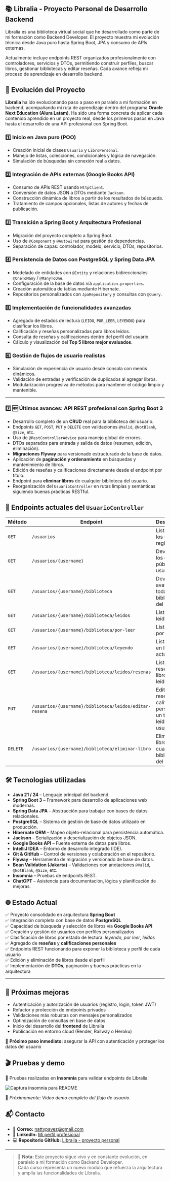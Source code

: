 ## 📚 Libralia - Proyecto Personal de Desarrollo Backend

Libralia es una biblioteca virtual social que he desarrollado como parte de mi formación como Backend Developer. El proyecto muestra mi evolución técnica desde Java puro hasta Spring Boot, JPA y consumo de APIs externas.

Actualmente incluye endpoints REST organizados profesionalmente con controladores, servicios y DTOs, permitiendo construir perfiles, buscar libros, gestionar bibliotecas y editar reseñas. Cada avance refleja mi proceso de aprendizaje en desarrollo backend.

## 🚀 Evolución del Proyecto

**Libralia** ha ido evolucionando paso a paso en paralelo a mi formación en backend, acompañando mi ruta de aprendizaje dentro del programa **Oracle Next Education (Alura Latam)**. Ha sido una forma concreta de aplicar cada contenido aprendido en un proyecto real, desde los primeros pasos en Java hasta el desarrollo de una API profesional con Spring Boot.

### 1️⃣ Inicio en Java puro (POO)
- Creación inicial de clases `Usuario` y `LibroPersonal`.
- Manejo de listas, colecciones, condicionales y lógica de navegación.
- Simulación de búsquedas sin conexión real a datos.

### 2️⃣ Integración de APIs externas (Google Books API)
- Consumo de APIs REST usando `HttpClient`.
- Conversión de datos JSON a DTOs mediante `Jackson`.
- Construcción dinámica de libros a partir de los resultados de búsqueda.
- Tratamiento de campos opcionales, listas de autores y fechas de publicación.

### 3️⃣ Transición a Spring Boot y Arquitectura Profesional
- Migración del proyecto completo a Spring Boot.
- Uso de `@Component` y `@Autowired` para gestión de dependencias.
- Separación de capas: controlador, modelo, servicio, DTOs, repositorios.

### 4️⃣ Persistencia de Datos con PostgreSQL y Spring Data JPA
- Modelado de entidades con `@Entity` y relaciones bidireccionales `@OneToMany` / `@ManyToOne`.
- Configuración de la base de datos vía `application.properties`.
- Creación automática de tablas mediante Hibernate.
- Repositorios personalizados con `JpaRepository` y consultas con `@Query`.

### 5️⃣ Implementación de funcionalidades avanzadas
- Agregado de estados de lectura (`LEIDO`, `POR_LEER`, `LEYENDO`) para clasificar los libros.
- Calificación y reseñas personalizadas para libros leídos.
- Consulta de reseñas y calificaciones dentro del perfil del usuario.
- Cálculo y visualización del **Top 5 libros mejor evaluados**.

### 6️⃣ Gestión de flujos de usuario realistas
- Simulación de experiencia de usuario desde consola con menús dinámicos.
- Validación de entradas y verificación de duplicados al agregar libros.
- Modularización progresiva de métodos para mantener el código limpio y mantenible.

---

### 7️⃣ 🆕 Últimos avances: API REST profesional con Spring Boot 3
- Desarrollo completo de un **CRUD** real para la biblioteca del usuario.
- Endpoints `GET`, `POST`, `PUT` y `DELETE` con validaciones `@Valid`, `@NotBlank`, `@Size`, etc.
- Uso de `@RestControllerAdvice` para manejo global de errores.
- DTOs separados para entrada y salida de datos (resumen, edición, eliminación).
- **Migraciones Flyway** para versionado estructurado de la base de datos.
- Aplicación de **paginación y ordenamiento** en búsquedas y mantenimiento de libros.
- Edición de reseñas y calificaciones directamente desde el endpoint por título.
- Endpoint para **eliminar libros** de cualquier biblioteca del usuario.
- Reorganización del `UsuarioController` en rutas limpias y semánticas siguiendo buenas prácticas RESTful.


## 🧭 Endpoints actuales del `UsuarioController`

| Método | Endpoint | Descripción |
|--------|----------|-------------|
| `GET` | `/usuarios` | Lista todos los usuarios registrados. |
| `GET` | `/usuarios/{username}` | Devuelve los datos públicos del usuario. |
| `GET` | `/usuarios/{username}/biblioteca` | Devuelve avatar y todas las bibliotecas del usuario. |
| `GET` | `/usuarios/{username}/biblioteca/leidos` | Lista libros leídos. |
| `GET` | `/usuarios/{username}/biblioteca/por-leer` | Lista libros por leer. |
| `GET` | `/usuarios/{username}/biblioteca/leyendo` | Lista libros en lectura actual. |
| `GET` | `/usuarios/{username}/biblioteca/leidos/resenas` | Lista reseñas de libros leídos. |
| `PUT` | `/usuarios/{username}/biblioteca/leidos/editar-resena` | Edita la reseña y calificación personal de un título leído por usuario. |
| `DELETE` | `/usuarios/{username}/biblioteca/eliminar-libro` | Elimina un libro de cualquier biblioteca del usuario. |

## 🛠️ Tecnologías utilizadas

- **Java 21 / 24** – Lenguaje principal del backend.
- **Spring Boot 3** – Framework para desarrollo de aplicaciones web modernas.
- **Spring Data JPA** – Abstracción para trabajar con bases de datos relacionales.
- **PostgreSQL** – Sistema de gestión de base de datos utilizado en producción.
- **Hibernate ORM** – Mapeo objeto-relacional para persistencia automática.
- **Jackson** – Serialización y deserialización de objetos JSON.
- **Google Books API** – Fuente externa de datos para libros.
- **IntelliJ IDEA** – Entorno de desarrollo integrado (IDE).
- **Git & GitHub** – Control de versiones y colaboración en el repositorio.
- **Flyway** – Herramienta de migración y versionado de base de datos.
- **Bean Validation (Jakarta)** – Validaciones con anotaciones `@Valid`, `@NotBlank`, `@Size`, etc.
- **Insomnia** – Pruebas de endpoints REST.
- **ChatGPT** – Asistencia para documentación, lógica y planificación de mejoras.

## 🌐 Estado Actual

✅ Proyecto consolidado en arquitectura **Spring Boot**  
✅ Integración completa con base de datos **PostgreSQL**  
✅ Capacidad de búsqueda y selección de libros vía **Google Books API**  
✅ Creación y gestión de usuarios con perfiles personalizados  
✅ Clasificación de libros por estado de lectura: *leyendo*, *por leer*, *leídos*  
✅ Agregado de **reseñas** y **calificaciones personales**  
✅ Endpoints REST funcionando para exponer la biblioteca y perfil de cada usuario  
✅ Edición y eliminación de libros desde el perfil  
✅ Implementación de **DTOs**, paginación y buenas prácticas en la arquitectura  

---

## 🎯 Próximas mejoras

- Autenticación y autorización de usuarios (registro, login, token JWT)
- Refactor y protección de endpoints privados
- Validaciones más robustas con mensajes personalizados
- Optimización de consultas en base de datos
- Inicio del desarrollo del **frontend** de Libralia
- Publicación en entorno cloud (Render, Railway o Heroku)

🔐 **Próximo paso inmediato:** asegurar la API con autenticación y proteger los datos del usuario

## 🎬 Pruebas y demo

🧪 Pruebas realizadas en **Insomnia** para validar endpoints de Libralia:

![Captura insomnia para README](https://github.com/user-attachments/assets/f86ac599-c2c8-4ddb-8253-6cfb1eb4d8ab)

🎥 *Próximamente: Video demo completo del flujo de usuario.*

## 📬 Contacto

- 📧 **Correo:** [nattypavez@gmail.com](nattypavez@gmail.com)  
- 🔗 **LinkedIn:** [Mi perfil profesional](https://www.linkedin.com/in/natalia-pavez-programacion/)  
- 💻 **Repositorio GitHub:** [Libralia - proyecto personal](https://github.com/NattyPavez/Libralia-proyecto-personal)

---

> 📝 **Nota:** Este proyecto sigue vivo y en constante evolución, en paralelo a mi formación como Backend Developer.  
> Cada curso representa un nuevo módulo que refuerza la arquitectura y amplía las funcionalidades de Libralia.
